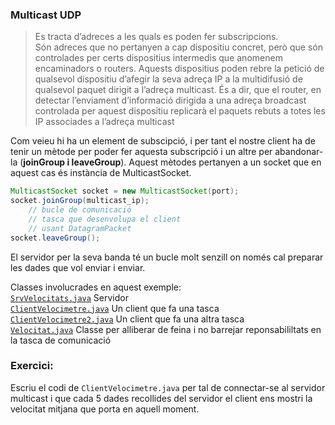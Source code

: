 ### Multicast UDP  

>Es tracta d’adreces a les quals es poden fer subscripcions.  
>Són adreces que no pertanyen a cap dispositiu concret, però que són controlades per certs dispositius intermedis que anomenem encaminadors o routers. Aquests dispositius poden rebre la petició de qualsevol 
>dispositiu d’afegir la seva adreça IP a la multidifusió de qualsevol paquet dirigit a l’adreça multicast. 
>És a dir, que el router, en detectar l’enviament d’informació dirigida a una adreça broadcast controlada per aquest dispositiu replicarà el paquets
>rebuts a totes les IP associades a l’adreça multicast  

Com veieu hi ha un element de subscipció, i per tant el nostre client
ha de tenir un mètode per poder fer aquesta subscripció i un altre
per abandonar-la (**joinGroup i leaveGroup**). Aquest mètodes pertanyen
a un socket que en aquest cas és instància de MulticastSocket.

```java
MulticastSocket socket = new MulticastSocket(port);  
socket.joinGroup(multicast_ip);  
    // bucle de comunicació  
    // tasca que desenvolupa el client  
    // usant DatagramPacket  
socket.leaveGroup();  
```
El servidor per la seva banda té un bucle molt senzill on només cal preparar
les dades que vol enviar i enviar.  

Classes involucrades en aquest exemple:  
[`SrvVelocitats.java`](src/a5/SrvVelocitats.java) Servidor  
[`ClientVelocimetre.java`](https://github.com/elpuig-dam/mp9-uf3-1920/blob/master/a5/ClientVelocimetre.java) Un client que fa una tasca  
[`ClientVelocimetre2.java`](https://github.com/elpuig-dam/mp9-uf3-1920/blob/master/a5/ClientVelocimetre2.java) Un client que fa una altra tasca  
[`Velocitat.java`](src/a5/Velocitat.java) Classe per alliberar de feina i no barrejar reponsabililtats en la tasca de comunicació  

### Exercici:
Escriu el codi de `ClientVelocimetre.java` per tal de connectar-se al servidor multicast i que cada 5 dades recollides del servidor
el client ens mostri la velocitat mitjana que porta en aquell moment.
